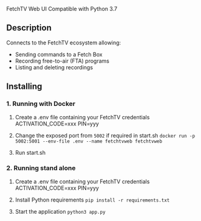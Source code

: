 FetchTV Web UI
Compatible with Python 3.7

## Description
Connects to the FetchTV ecosystem allowing:
- Sending commands to a Fetch Box
- Recording free-to-air (FTA) programs
- Listing and deleting recordings

## Installing

### 1. Running with Docker
1. Create a .env file containing your FetchTV credentials
ACTIVATION_CODE=xxx
PIN=yyy

2. Change the exposed port from ```5002``` if required in start.sh
```docker run -p 5002:5001 --env-file .env --name fetchtvweb fetchtvweb```

3. Run start.sh

### 2. Running stand alone
1. Create a .env file containing your FetchTV credentials
ACTIVATION_CODE=xxx
PIN=yyy

2. Install Python requirements
```pip install -r requirements.txt```

3. Start the application
```python3 app.py```
